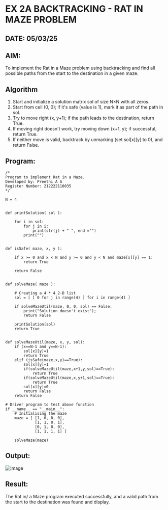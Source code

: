 # EX 2A BACKTRACKING - RAT IN MAZE PROBLEM
## DATE: 05/03/25
## AIM:
To implement the Rat in a Maze problem using backtracking and find all possible paths from the start to the destination in a given maze.

## Algorithm
1. Start and initialize a solution matrix sol of size N×N with all zeros.
2. Start from cell (0, 0); if it's safe (value is 1), mark it as part of the path in sol.
3. Try to move right (x, y+1); if the path leads to the destination, return True.
4. If moving right doesn't work, try moving down (x+1, y); if successful, return True.
5. If neither move is valid, backtrack by unmarking (set sol[x][y] to 0), and return False.

## Program:
```
/*
Program to implement Rat in a Maze.
Developed by: Preethi A A 
Register Number: 212222110035
*/
```
```
N = 4
 

def printSolution( sol ):
     
    for i in sol:
        for j in i:
            print(str(j) + " ", end ="")
        print("")
 

def isSafe( maze, x, y ):
     
    if x >= 0 and x < N and y >= 0 and y < N and maze[x][y] == 1:
        return True
     
    return False
 

def solveMaze( maze ):
     
    # Creating a 4 * 4 2-D list
    sol = [ [ 0 for j in range(4) ] for i in range(4) ]
     
    if solveMazeUtil(maze, 0, 0, sol) == False:
        print("Solution doesn't exist");
        return False
     
    printSolution(sol)
    return True
     

def solveMazeUtil(maze, x, y, sol):
    if (x==N-1 and y==N-1):
        sol[x][y]=1
        return True
    elif (isSafe(maze,x,y)==True):
        sol[x][y]=1
        if(solveMazeUtil(maze,x+1,y,sol)==True):
            return True
        if(solveMazeUtil(maze,x,y+1,sol)==True):
            return True
        sol[x][y]=0
        return False
    return False
    
# Driver program to test above function
if __name__ == "__main__":
    # Initialising the maze
    maze = [ [1, 0, 0, 0],
             [1, 1, 0, 1],
             [0, 1, 0, 0],
             [1, 1, 1, 1] ]
              
    solveMaze(maze)
```
## Output:

![image](https://github.com/user-attachments/assets/fe90185b-eb92-44a0-8d51-b4b874ced5ae)

## Result:
The Rat in/ a Maze program executed successfully, and a valid path from the start to the destination was found and display.
